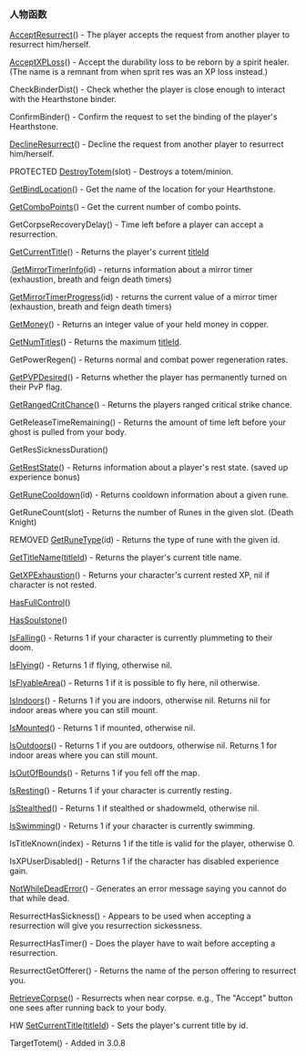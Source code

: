 ### 人物函数

[AcceptResurrect](https://wow.gamepedia.com/API_AcceptResurrect)\(\) - The player accepts the request from another player to resurrect him/herself.

[AcceptXPLoss](https://wow.gamepedia.com/API_AcceptXPLoss)\(\) - Accept the durability loss to be reborn by a spirit healer. \(The name is a remnant from when sprit res was an XP loss instead.\)

CheckBinderDist\(\) - Check whether the player is close enough to interact with the Hearthstone binder.

ConfirmBinder\(\) - Confirm the request to set the binding of the player's Hearthstone.

[DeclineResurrect](https://wow.gamepedia.com/API_DeclineResurrect)\(\) - Decline the request from another player to resurrect him/herself.

PROTECTED [DestroyTotem](https://wow.gamepedia.com/API_DestroyTotem)\(slot\) - Destroys a totem/minion.

[GetBindLocation](https://wow.gamepedia.com/API_GetBindLocation)\(\) - Get the name of the location for your Hearthstone.

[GetComboPoints](https://wow.gamepedia.com/API_GetComboPoints)\(\) - Get the current number of combo points.

GetCorpseRecoveryDelay\(\) - Time left before a player can accept a resurrection.

[GetCurrentTitle](https://wow.gamepedia.com/API_GetCurrentTitle)\(\) - Returns the player's current [titleId](https://wow.gamepedia.com/TitleId)

.[GetMirrorTimerInfo](https://wow.gamepedia.com/API_GetMirrorTimerInfo)\(id\) - returns information about a mirror timer \(exhaustion, breath and feign death timers\)

[GetMirrorTimerProgress](https://wow.gamepedia.com/API_GetMirrorTimerProgress)\(id\) - returns the current value of a mirror timer \(exhaustion, breath and feign death timers\)

[GetMoney](https://wow.gamepedia.com/API_GetMoney)\(\) - Returns an integer value of your held money in copper.

[GetNumTitles](https://wow.gamepedia.com/API_GetNumTitles)\(\) - Returns the maximum [titleId](https://wow.gamepedia.com/TitleId).

GetPowerRegen\(\) - Returns normal and combat power regeneration rates.

[GetPVPDesired](https://wow.gamepedia.com/API_GetPVPDesired)\(\) - Returns whether the player has permanently turned on their PvP flag.

[GetRangedCritChance](https://wow.gamepedia.com/API_GetRangedCritChance)\(\) - Returns the players ranged critical strike chance.

GetReleaseTimeRemaining\(\) - Returns the amount of time left before your ghost is pulled from your body.

GetResSicknessDuration\(\)

[GetRestState](https://wow.gamepedia.com/API_GetRestState)\(\) - Returns information about a player's rest state. \(saved up experience bonus\)

[GetRuneCooldown](https://wow.gamepedia.com/API_GetRuneCooldown)\(id\) - Returns cooldown information about a given rune.

GetRuneCount\(slot\) - Returns the number of Runes in the given slot. \(Death Knight\)

REMOVED [GetRuneType](https://wow.gamepedia.com/API_GetRuneType)\(id\) - Returns the type of rune with the given id.

[GetTitleName](https://wow.gamepedia.com/API_GetTitleName)\([titleId](https://wow.gamepedia.com/TitleId)\) - Returns the player's current title name.

[GetXPExhaustion](https://wow.gamepedia.com/API_GetXPExhaustion)\(\) - Returns your character's current rested XP, nil if character is not rested.

[HasFullControl](https://wow.gamepedia.com/API_HasFullControl)\(\)

[HasSoulstone](https://wow.gamepedia.com/API_HasSoulstone)\(\)

[IsFalling](https://wow.gamepedia.com/API_IsFalling)\(\) - Returns 1 if your character is currently plummeting to their doom.

[IsFlying](https://wow.gamepedia.com/API_IsFlying)\(\) - Returns 1 if flying, otherwise nil.

[IsFlyableArea](https://wow.gamepedia.com/API_IsFlyableArea)\(\) - Returns 1 if it is possible to fly here, nil otherwise.

[IsIndoors](https://wow.gamepedia.com/API_IsIndoors)\(\) - Returns 1 if you are indoors, otherwise nil. Returns nil for indoor areas where you can still mount.

[IsMounted](https://wow.gamepedia.com/API_IsMounted)\(\) - Returns 1 if mounted, otherwise nil.

[IsOutdoors](https://wow.gamepedia.com/API_IsOutdoors)\(\) - Returns 1 if you are outdoors, otherwise nil. Returns 1 for indoor areas where you can still mount.

[IsOutOfBounds](https://wow.gamepedia.com/API_IsOutOfBounds)\(\) - Returns 1 if you fell off the map.

[IsResting](https://wow.gamepedia.com/API_IsResting)\(\) - Returns 1 if your character is currently resting.

[IsStealthed](https://wow.gamepedia.com/API_IsStealthed)\(\) - Returns 1 if stealthed or shadowmeld, otherwise nil.

[IsSwimming](https://wow.gamepedia.com/API_IsSwimming)\(\) - Returns 1 if your character is currently swimming.

IsTitleKnown\(index\) - Returns 1 if the title is valid for the player, otherwise 0.

IsXPUserDisabled\(\) - Returns 1 if the character has disabled experience gain.

[NotWhileDeadError](https://wow.gamepedia.com/API_NotWhileDeadError)\(\) - Generates an error message saying you cannot do that while dead.

ResurrectHasSickness\(\) - Appears to be used when accepting a resurrection will give you resurrection sickessness.

ResurrectHasTimer\(\) - Does the player have to wait before accepting a resurrection.

ResurrectGetOfferer\(\) - Returns the name of the person offering to resurrect you.

[RetrieveCorpse](https://wow.gamepedia.com/API_RetrieveCorpse)\(\) - Resurrects when near corpse. e.g., The "Accept" button one sees after running back to your body.

HW [SetCurrentTitle](https://wow.gamepedia.com/API_SetCurrentTitle)\([titleId](https://wow.gamepedia.com/TitleId)\) - Sets the player's current title by id.

TargetTotem\(\) - Added in 3.0.8



